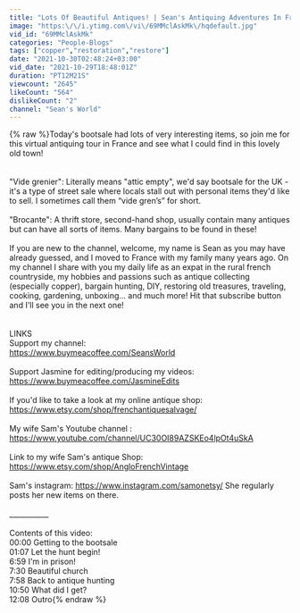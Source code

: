 ```yaml
---
title: "Lots Of Beautiful Antiques! | Sean's Antiquing Adventures In France"
image: "https:\/\/i.ytimg.com\/vi\/69MMclAskMk\/hqdefault.jpg"
vid_id: "69MMclAskMk"
categories: "People-Blogs"
tags: ["copper","restoration","restore"]
date: "2021-10-30T02:48:24+03:00"
vid_date: "2021-10-29T18:48:01Z"
duration: "PT12M21S"
viewcount: "2645"
likeCount: "564"
dislikeCount: "2"
channel: "Sean's World"
---
```

{% raw %}Today's bootsale had lots of very interesting items, so join me for this virtual antiquing tour in France and see what I could find in this lovely old town!<br /><br /><br />&quot;Vide grenier&quot;: Literally means &quot;attic empty&quot;, we'd say bootsale for the UK - it's a type of street sale where locals stall out with personal items they'd like to sell. I sometimes call them “vide gren’s” for short.<br /><br />&quot;Brocante&quot;: A thrift store, second-hand shop, usually contain many antiques but can have all sorts of items. Many bargains to be found in these! <br /><br />If you are new to the channel, welcome, my name is Sean as you may have already guessed, and I moved to France with my family many years ago. On my channel I share with you my daily life as an expat in the rural french countryside, my hobbies and passions such as antique collecting (especially copper), bargain hunting, DIY, restoring old treasures, traveling, cooking, gardening, unboxing... and much more! Hit that subscribe button and I'll see you in the next one!<br /><br /><br />LINKS <br />Support my channel: <br /><a rel="nofollow" target="blank" href="https://www.buymeacoffee.com/SeansWorld">https://www.buymeacoffee.com/SeansWorld</a><br /><br /> Support Jasmine for editing/producing my videos:<br /><a rel="nofollow" target="blank" href="https://www.buymeacoffee.com/JasmineEdits">https://www.buymeacoffee.com/JasmineEdits</a><br /><br /> If you'd like to take a look at my online antique shop: <a rel="nofollow" target="blank" href="https://www.etsy.com/shop/frenchantiquesalvage/">https://www.etsy.com/shop/frenchantiquesalvage/</a><br /><br /> My wife Sam's Youtube channel : <a rel="nofollow" target="blank" href="https://www.youtube.com/channel/UC30OI89AZSKEo4lpOt4uSkA">https://www.youtube.com/channel/UC30OI89AZSKEo4lpOt4uSkA</a><br /><br />Link to my wife Sam's antique Shop: <a rel="nofollow" target="blank" href="https://www.etsy.com/shop/AngloFrenchVintage">https://www.etsy.com/shop/AngloFrenchVintage</a><br /><br />Sam's instagram: <a rel="nofollow" target="blank" href="https://www.instagram.com/samonetsy/">https://www.instagram.com/samonetsy/</a> She regularly posts her new items on there. <br /><br />___________<br /><br />Contents of this video: <br />00:00 Getting to the bootsale<br />01:07 Let the hunt begin!<br />6:59 I'm in prison!<br />7:30 Beautiful church<br />7:58 Back to antique hunting<br />10:50 What did I get?<br />12:08 Outro{% endraw %}
